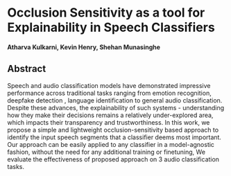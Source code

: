 # Occlusion Sensitivity as a tool for Explainability in Speech Classifiers

#### Atharva Kulkarni, Kevin Henry, Shehan Munasinghe
## Abstract

Speech and audio classification models have
demonstrated impressive performance across
traditional tasks ranging from emotion recognition, deepfake detection , language identification to general audio classification. Despite these advances, the explainability of such
systems - understanding how they make their
decisions remains a relatively under-explored
area, which impacts their transparency and
trustworthiness. In this work, we propose
a simple and lightweight occlusion-sensitivity
based approach to identify the input speech
segments that a classifier deems most important. Our approach can be easily applied to any
classifier in a model-agnostic fashion, without
the need for any additional training or finetuning, We evaluate the effectiveness of proposed approach on 3 audio classification tasks.
